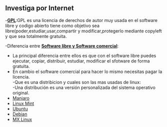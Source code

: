 ## Investiga por Internet  
-[**GPL**](https://armatuwp.com/que-es-gpl/):GPL es una licencia de derechos de autor muy usada en el software libre y codigo abierto tiene como objetivo sea libre(poder,estudiar,usar,compartir y modificar,protegerlo mediante copyleft y que sea totalmente gratuita.  
  
-Diferencia entre [**Software libre y Software comercial**](https://nancysalgado17.wordpress.com/2015/10/02/diferencia-entre-software-libre-y-software-comercial/):  
* La principal diferencia entre ellos es que con el software libre puedes ejecutar, copiar, distribuir, estudiar, modificar el sfotware de forma gratuita.  
* En cambio el software comercial para hacer lo mismo necesitas pagar la licencia.  
-Que es una distribicion y cuales son las mas usadas de linux:  
-Una distribución es una versión personalizada del sistema operativo original.  
* [Manjaro](https://www.kigaricyd.com/2018/07/16/las-10-distribuciones-mas-populares-de-linux/)    
* [Linux Mint](https://www.kigaricyd.com/2018/07/16/las-10-distribuciones-mas-populares-de-linux/)  
* [Ubuntu](https://www.kigaricyd.com/2018/07/16/las-10-distribuciones-mas-populares-de-linux/)  
* [Debian](https://www.kigaricyd.com/2018/07/16/las-10-distribuciones-mas-populares-de-linux/)   
* [MX Linux](https://www.kigaricyd.com/2018/07/16/las-10-distribuciones-mas-populares-de-linux/)  
